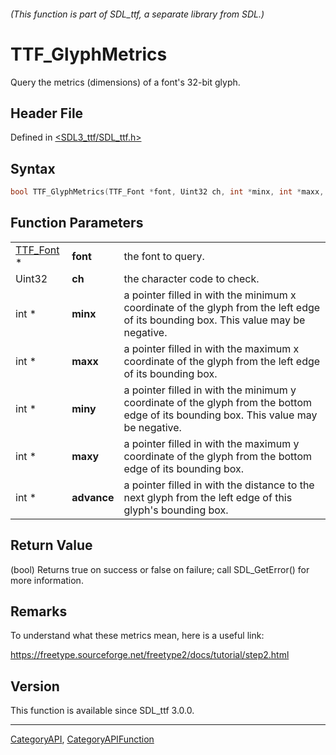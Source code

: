 ###### (This function is part of SDL_ttf, a separate library from SDL.)
# TTF_GlyphMetrics

Query the metrics (dimensions) of a font's 32-bit glyph.

## Header File

Defined in [<SDL3_ttf/SDL_ttf.h>](https://github.com/libsdl-org/SDL_ttf/blob/main/include/SDL3_ttf/SDL_ttf.h)

## Syntax

```c
bool TTF_GlyphMetrics(TTF_Font *font, Uint32 ch, int *minx, int *maxx, int *miny, int *maxy, int *advance);
```

## Function Parameters

|                        |             |                                                                                                                                      |
| ---------------------- | ----------- | ------------------------------------------------------------------------------------------------------------------------------------ |
| [TTF_Font](TTF_Font) * | **font**    | the font to query.                                                                                                                   |
| Uint32                 | **ch**      | the character code to check.                                                                                                         |
| int *                  | **minx**    | a pointer filled in with the minimum x coordinate of the glyph from the left edge of its bounding box. This value may be negative.   |
| int *                  | **maxx**    | a pointer filled in with the maximum x coordinate of the glyph from the left edge of its bounding box.                               |
| int *                  | **miny**    | a pointer filled in with the minimum y coordinate of the glyph from the bottom edge of its bounding box. This value may be negative. |
| int *                  | **maxy**    | a pointer filled in with the maximum y coordinate of the glyph from the bottom edge of its bounding box.                             |
| int *                  | **advance** | a pointer filled in with the distance to the next glyph from the left edge of this glyph's bounding box.                             |

## Return Value

(bool) Returns true on success or false on failure; call SDL_GetError() for
more information.

## Remarks

To understand what these metrics mean, here is a useful link:

https://freetype.sourceforge.net/freetype2/docs/tutorial/step2.html

## Version

This function is available since SDL_ttf 3.0.0.

----
[CategoryAPI](CategoryAPI), [CategoryAPIFunction](CategoryAPIFunction)

